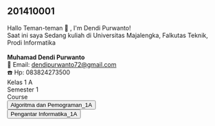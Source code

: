 ## 201410001 
Hallo Teman-teman 👋 , I'm Dendi Purwanto! <br>
Saat ini saya Sedang kuliah di Universitas Majalengka, Falkutas Teknik, Prodi Informatika </br></br>
**Muhamad Dendi Purwanto**  
:e-mail: Email: dendipurwanto72@gmail.com </br>
:telephone: Hp: 083824273500 <br>
Kelas 1 A <br>
Semester 1
</br>
Course </br>
<button  class="btn btn-primary">Algoritma dan Pemograman_1A</button>
</br>
<button  class="btn btn-success">Pengantar Informatika_1A</button>

 
